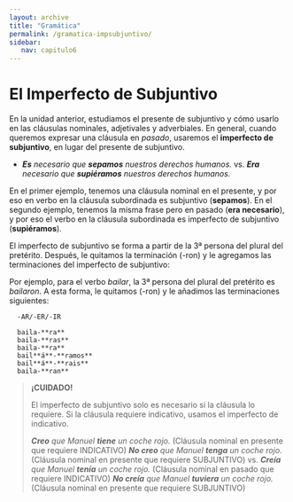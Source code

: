 ```yaml
---
layout: archive
title: "Gramática"
permalink: /gramatica-impsubjuntivo/
sidebar:
   nav: capitulo6
---
```


# El Imperfecto de Subjuntivo

En la unidad anterior, estudiamos el presente de subjuntivo y cómo usarlo en las cláusulas nominales, adjetivales y adverbiales. En general, cuando queremos expresar una cláusula en _pasado_, usaremos el **imperfecto de subjuntivo**, en lugar del presente de subjuntivo.

  - _**Es** necesario que **sepamos** nuestros derechos humanos._
    vs.
    _**Era** necesario que **supiéramos** nuestros derechos humanos._


En el primer ejemplo, tenemos una cláusula nominal en el presente, y por eso en verbo en la cláusula subordinada es subjuntivo (**sepamos**). En el segundo ejemplo, tenemos la misma frase pero en pasado (**era necesario**), y por eso el verbo en la cláusula subordinada es imperfecto de subjuntivo (**supiéramos**).

El imperfecto de subjuntivo se forma a partir de la 3ª persona del plural del pretérito. Después, le quitamos la terminación (-ron) y le agregamos las terminaciones del imperfecto de subjuntivo:

Por ejemplo, para el verbo _bailar_, la 3ª persona del plural del pretérito es _bailaron_. A esta forma, le quitamos (-ron) y le añadimos las terminaciones siguientes:

      -AR/-ER/-IR

      baila-**ra**
      baila-**ras**
      baila-**ra**
      bail**á**-**ramos**
      bail**á**-**rais**
      baila-**ran**




> **¡CUIDADO!**  
>  
> El imperfecto de subjuntivo solo es necesario si la cláusula lo requiere. Si la cláusula requiere indicativo, usamos el imperfecto de indicativo.
>
> _**Creo** que Manuel **tiene** un coche rojo._ (Cláusula nominal en presente que requiere INDICATIVO)
> _**No creo** que Manuel **tenga** un coche rojo._ (Cláusula nominal en presente que requiere SUBJUNTIVO)
> vs.
> _**Creía** que Manuel **tenía** un coche rojo._ (Cláusula nominal en pasado que requiere INDICATIVO)
> _**No creía** que Manuel **tuviera** un coche rojo._ (Cláusula nominal en presente que requiere SUBJUNTIVO)
